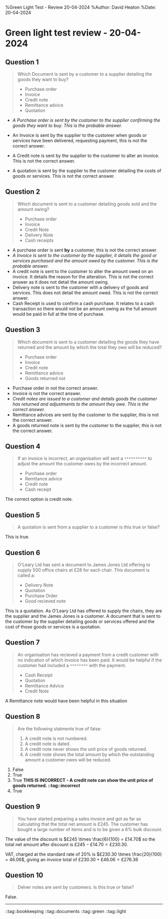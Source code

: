 %Green Light Test - Review 20-04-2024
%Author: David Heaton
%Date: 20-04-2024

# Green light test review - 20-04-2024

## Question 1

>Which Document is sent by a customer to a supplier detailing the goods they want to buy?    
> - Purchase order
> - Invoice
> - Credit note
> - Remittance advice
> - Quotation 

- _A Purchase order is sent by the customer to the supplier confirming the goods they want to buy. This is the probable answer._

- An Invoice is sent by the supplier to the customer when goods or services have been delivered, requesting payment, this is not the correct answer.  

- A Credit note is sent by the supplier to the customer to alter an invoice. This is not the correct answer.  

- A quotation is sent by the supplier to the customer detailing the costs of goods or services. This is not the correct answer.

## Question 2

>Which document is sent to a customer detailing goods sold and the amount owing?
>- Purchase order
>- Invoice
>- Credit Note
>- Delivery Note
>- Cash receipts

- A purchase order is sent **by** a customer, this is not the correct answer.  
- _A Invoice Is sent to the customer by the supplier, it details the good or services purchased and the amount owed by the customer. This is the probable answer._
- A credit note is sent to the customer to alter the amount owed on an invoice. It details the reason for the alteration. This is not the correct answer as it does not detail the amount owing.
- Delivery note is sent to the customer with a delivery of goods and services. This does not detail the amount owed. This is not the correct answer.
- Cash Receipt is used to confirm a cash purchase. It relates to a cash transaction so there would not be an amount owing as the full amount would be paid in full at the time of purchase.

## Question 3

>Which document is sent to a customer detailing the goods they have returned and the amount by which the total they owe will be reduced?
> - Purchase order
> - Invoice
> - Credit note
> - Remittance advice
> - Goods returned not

- Purchase order in not the correct answer.
- Invoice is not the correct answer.
- _Credit notes are issued to a customer and details goods the customer has returned and adjustments to the amount they owe. This is the correct answer._
- Remittance advices are sent by the customer to the supplier, this is not the correct answer.
- A goods returned note is sent by the customer to the supplier, this is not the correct answer.

## Question 4

>If an invoice is incorrect, an organisation will sent a `**********` to adjust the amount the customer owes by the incorrect amount.
> - Purchase order
> - Remttance advice
> - Credit note
> - Cash receipt

The correct option is credit note.  

## Question 5

> A quotation is sent from a supplier to a customer is this true or false?

This is true.  

## Question 6

>O'Leary Ltd has sent a document to James Jones Ltd offering to supply 500 office chairs at £28 for each chair. This document is called a:
> - Delivery Note
> - Quotation
> - Purchase Order
> - Good recieved note

This is a quotation. As O'Leary Ltd has offered to supply the chairs, they are the supplier and the James Jones is a customer. A document that is sent to the customer by the supplier detailing goods or services offered and the cost of those goods or services is a quotation.

## Question 7

>An organisation has recieved a payment from a credit customer with no indication of which invoice has been paid. It would be helpful if the customer had included a `********` with the payment.
> - Cash Receipt
> - Quotation
> - Remittance Advice
> - Credit Note

A Remittance note would have been helpful in this situation

## Question 8

> Are the following statments true of false: 
> 1. A credit note is not numbered.
> 1. A credit note is dated.
> 1. A credit note never shows the unit price of goods returned.
> 1. A credit note shows the total amount by which the outstanding amount a customer owes will be reduced.

1. False
1. True
1. True **THIS IS INCORRECT - A credit note can show the unit price of goods returned. ::tag::incorrect**
1. True

## Question 9

> You have started preparing a sales invoice and got as far as calculating that the total net amount is £245. The customer has bought a large number of items and is to be given a 6% bulk discount.

The value of the discount is $£245 \times \frac{6}{100} = £14.70$ so the total net amount after discount is $£245 - £14.70 = £230.30$.

VAT, charged at the standard rate of 20% is $£230.30 \times \frac{20}{100} = 46.06$, giving an invoice total of $£230.30 + £46.06 = £276.36$

## Question 10

> Delver notes are sent by customers. Is this true or false?

False.  

---

::tag::bookkeeping ::tag::documents ::tag::green ::tag::light 